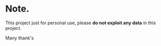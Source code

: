 # Note.

This project just for personal use, please **do not exploit any data** in this project.

Many thank's
